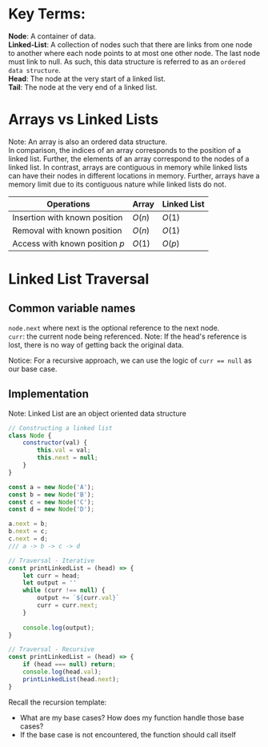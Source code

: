 # Key Terms:
__Node__:
  A container of data.  
__Linked-List__:
  A collection of nodes such that there are links from one node to another where each node points to at most one other node. The last node must link to null. As such, this data structure is referred to as an `ordered data structure`.  
__Head__:
  The node at the very start of a linked list.  
__Tail__:
  The node at the very end of a linked list.  

# Arrays vs Linked Lists
Note: An array is also an ordered data structure.  
In comparison, the indices of an array corresponds to the position of a linked list. Further, the elements of an array correspond to the nodes of a linked list.
In contrast, arrays are contiguous in memory while linked lists can have their nodes in different locations in memory. Further, arrays have a memory limit due to its contiguous nature while linked lists do not.

| Operations | Array | Linked List |
| - | - | - |
| Insertion with known position | $O(n)$ | $O(1)$ |
| Removal with known position | $O(n)$ | $O(1)$ |
| Access with known position $p$ | $O(1)$ | $O(p)$  |



# Linked List Traversal
## Common variable names
`node.next` where next is the optional reference to the next node.  
`curr`: the current node being referenced. Note: If the head's reference is lost, there is no way of getting back the original data.  

Notice: For a recursive approach, we can use the logic of `curr == null` as our base case.

## Implementation
Note: Linked List are an object oriented data structure
```javascript
// Constructing a linked list
class Node {
    constructor(val) {
        this.val = val;
        this.next = null;
    }
}

const a = new Node('A');
const b = new Node('B');
const c = new Node('C');
const d = new Node('D');

a.next = b;
b.next = c;
c.next = d;
/// a -> b -> c -> d
```

```javascript
// Traversal - Iterative
const printLinkedList = (head) => {
    let curr = head;
    let output = ''
    while (curr !== null) {
        output += `${curr.val}`
        curr = curr.next;
    }
    
    console.log(output);
}
```

```javascript
// Traversal - Recursive
const printLinkedList = (head) => {
    if (head === null) return;
    console.log(head.val);
    printLinkedList(head.next);
} 
```

Recall the recursion template:
- What are my base cases? How does my function handle those base cases?
- If the base case is not encountered, the function should call itself